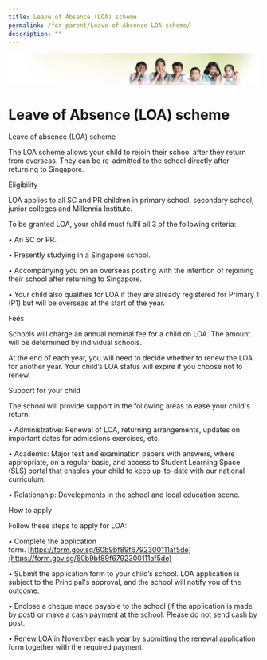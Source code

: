 ```yaml
---
title: Leave of Absence (LOA) scheme
permalink: /for-parent/Leave-of-Absence-LOA-scheme/
description: ""
---
```

![](/images/Banner.jpg)

Leave of Absence (LOA) scheme
=============================

Leave of absence (LOA) scheme

  

The LOA scheme allows your child to rejoin their school after they return from overseas. They can be re-admitted to the school directly after returning to Singapore.

  

Eligibility

  

LOA applies to all SC and PR children in primary school, secondary school, junior colleges and Millennia Institute.

To be granted LOA, your child must fulfil all 3 of the following criteria:

  

• An SC or PR.

• Presently studying in a Singapore school.

• Accompanying you on an overseas posting with the intention of rejoining their school after returning to Singapore.

• Your child also qualifies for LOA if they are already registered for Primary 1 (P1) but will be overseas at the start of the year.

  

Fees

  

Schools will charge an annual nominal fee for a child on LOA. The amount will be determined by individual schools.

At the end of each year, you will need to decide whether to renew the LOA for another year. Your child’s LOA status will expire if you choose not to renew.

  

Support for your child

  

The school will provide support in the following areas to ease your child's return:

  

• Administrative: Renewal of LOA, returning arrangements, updates on important dates for admissions exercises, etc.

• Academic: Major test and examination papers with answers, where appropriate, on a regular basis, and access to Student Learning Space (SLS) portal that enables your child to keep up-to-date with our national curriculum.

• Relationship: Developments in the school and local education scene.

  

How to apply

  

Follow these steps to apply for LOA:

  

• Complete the application form. [https://form.gov.sg/60b9bf89f6792300111af5de](https://form.gov.sg/60b9bf89f6792300111af5de)

• Submit the application form to your child’s school. LOA application is subject to the Principal's approval, and the school will notify you of the outcome.

• Enclose a cheque made payable to the school (if the application is made by post) or make a cash payment at the school. Please do not send cash by post.

• Renew LOA in November each year by submitting the renewal application form together with the required payment.